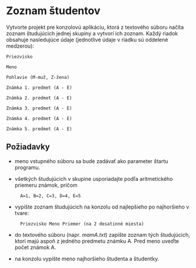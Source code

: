 # Zoznam študentov
Vytvorte projekt pre konzolovú aplikáciu, ktorá z textového súboru načíta zoznam študujúcich jednej skupiny
a vytvorí ich zoznam. Každý riadok obsahuje nasledujúce údaje (jednotlivé údaje v riadku sú oddelené medzerou):

	Priezvisko

	Meno

	Pohlavie (M-muž, Z-žena)
	
	Známka 1. predmet (A - E)
	
	Známka 2. predmet (A - E)
	
	Známka 3. predmet (A - E)
	
	Známka 4. predmet (A - E)
	
	Známka 5. predmet (A - E)

## Požiadavky		
- meno vstupného súboru sa bude zadávať ako parameter štartu programu.

- všetkých študujúcich v skupine usporiadajte podľa aritmetického priemeru známok, pričom

		A=1, B=2, C=3, D=4, E=5

- vypíšte zoznam študujúcich na konzolu od najlepšieho po najhoršieho v tvare:

		Priezvisko Meno Priemer (na 2 desatinné miesta)

- do textového súboru (napr. *mamA.txt*) zapíšte zoznam tých študujúcich, ktorí majú aspoň z jedného predmetu známku A. Pred meno uveďte počet známok A.

- na konzolu vypíšte meno najhoršieho študenta a študentky.